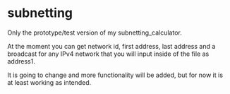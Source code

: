 # subnetting

Only the prototype/test version of my subnetting_calculator.

At the moment you can get network id, first address, last address and a broadcast
for any IPv4 network that you will input inside of the file as address1.

It is going to change and more functionality will be added, but for now it is at 
least working as intended.
